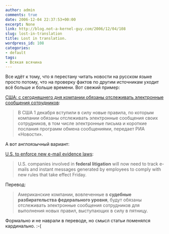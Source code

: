 ```yaml
---
author: admin
comments: true
date: 2006-12-04 22:37:53+00:00
excerpt: None
link: http://blog.not-a-kernel-guy.com/2006/12/04/108
slug: lost-in-translation
title: Lost in translation.
wordpress_id: 108
categories:
- default
tags:
- Всякая всячина
---
```


Все идёт к тому, что я перестану читать новости на русском языке просто потому, что на проверку фактов по другим источникам уходит всё больше и больше времени. Вот свежий пример:

[США: с сегодняшнего дня компании обязаны отслеживать электронные сообщения сотрудников](http://polit.ru/news/2006/12/01/smsmail.popup.html):



> В США 1 декабря вступили в силу новые правила, по которым компании обязаны отслеживать электронные сообщения своих сотрудников, в том числе электронные письма и короткие послания программ обмена сообщениями, передает РИА «Новости».


<!-- more -->А вот англоязычный вариант:

[U.S. to enforce new e-mail evidence laws](http://www.cbc.ca/technology/story/2006/12/01/us-email.html):



> U.S. companies involved in **federal litigation** will now need to track e-mails and instant messages generated by employees to comply with new rules that take effect Friday.


Перевод:


> Американские компании, вовлеченные в **судебные разбирательства федерального уровня**, будут обязаны отслеживать электронные сообщения сотрудников для выполнения новых правил, выступающих в силу в пятницу.


Формально и не наврали в переводе, но смысл статьи поменялся кардинально. :-(

